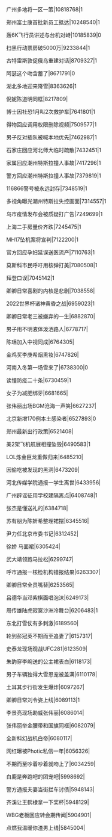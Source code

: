 广州多地将一区一策|10818768|1

郑州富士康首批新员工抵达|10248540|1

轰6K飞行员讲述与台机对峙|10185839|0

扫黑行动票房破5000万|9233844|1

古特雷斯敦促俄乌重建对话|8709327|1

阿瑟这个吻含蓄了|8671791|0

湖北多地迎来降雪|8363626|1

倪妮陈道明同框|8217809|

博士因社恐1月叫2次救护车|7641801|1

得物回应调用权限删除视频|7509577|1

男子反对插队被喊本地优先|7462987|1

石家庄回应河北师大临时疏散|7432451|1

家属回应潮州特斯拉撞人事故|7417296|1

警方回应潮州特斯拉撞人事故|7379819|1

116866警号被永远封存|7348519|1

多视角曝光潮州特斯拉失控画面|7314557|1

乌市疫情发布会被质疑打广告|7249699|1

上海二手房量价齐跌|7245475|1

MH17坠机案将宣判|7122200|1

官方回应孕妇延误送医流产|7110763|1

莫斯科市民呼吁用核弹打美|7080508|1

拜登口误|7045142|1

卿卿日常喜剧的内核是悲剧|7038558|

2022世界杯诸神黄昏之战|6959023|1

卿卿日常老三被嫌弃的一生|6882870|

男子用不明液体泼洒路人|6778717|

陈瑶加入中视同成|6764305|

金鸡奖李庚希烟熏妆|6747826|

河南入冬第一场雪来了|6738300|0

读懂防疫二十条|6730459|1

女子为减肥绑牙|6681665|

张伟丽出场BGM沧海一声笑|6627237|

北京新增170例本土感染者|6527893|0

郑州最新出行政策|6521408|

美2架飞机航展相撞坠毁|6490583|1

LOL炼金巨龙重做归来|6485210|

因偷吃被发现的黑洞|6473209|

河北传媒学院通报一学生离世|6433956|

广州辟谣征用学校建隔离点|6408748|1

张杰是懂送礼的|6384718|

苏有朋为陈妍希整理裙摆|6345516|

尹力任北京市委书记|6312452|

徐娇 马面裙|6305424|

武大靖领跑马拉松|6299747|

呼市通报一核检机构错报结果|6263307|

卿卿日常全员嘴替|6253565|

吕德华当邓紫棋面唱泡沫|6249173|

周传雄陆虎寂寞沙洲冷舞台|6206483|1

东北打雪仗有多刺激|6189560|

轮到彭冠英不期而至追妻了|6157317|

史泰龙现场观战UFC281|6123509|

朱韵穿李峋送的公主裙表白|6118173|

男子车辆独得大雪恩宠被盖满|6110178|

土耳其步行街发生爆炸|6097267|

卿卿日常刘令姿上线|6089113|1

李景亮现场助威张伟丽|6086014|

张伟丽举金腰带和国旗同框|6082079|

全新科幻战机白帝|6080117|

网红曝被Photic私信一年|6056326|

不期而至吵着吵着就吻上了|6034259|

白鹿是奔跑吧的团宠吧|5998692|

警方通报夫妻当街拦车讨债|5948143|

齐溪让王鹤棣拿一下奖杯|5948129|

WBG老板回应转会期传闻|5904901|

点燃我温暖你渣男上线|5845004|

